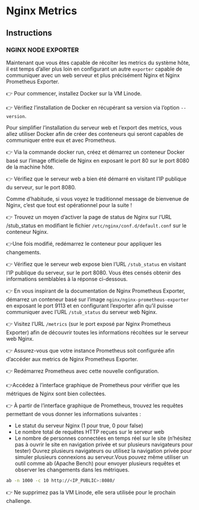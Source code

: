 # Nginx Metrics

## Instructions

### NGINX NODE EXPORTER
Maintenant que vous êtes capable de récolter les metrics du système hôte, il est temps d’aller plus loin en configurant un autre `exporter` capable de communiquer avec un web serveur et plus précisément Nginx et Nginx Prometheus Exporter.

👉 Pour commencer, installez Docker sur la VM Linode.

👉 Vérifiez l’installation de Docker en récupérant sa version via l’option `--version`.

Pour simplifier l’installation du serveur web et l’export des metrics, vous allez utiliser Docker afin de créer des conteneurs qui seront capables de communiquer entre eux et avec Prometheus.

👉 Via la commande docker run, créez et démarrez un conteneur Docker basé sur l’image officielle de Nginx en exposant le port 80 sur le port 8080 de la machine hôte.

👉 Vérifiez que le serveur web a bien été démarré en visitant l’IP publique du serveur, sur le port 8080.

Comme d’habitude, si vous voyez le traditionnel message de bienvenue de Nginx, c’est que tout est opérationnel pour la suite !

👉 Trouvez un moyen d’activer la page de status de Nginx sur l’URL /stub_status en modifiant le fichier `/etc/nginx/conf.d/default.conf` sur le conteneur Nginx.

👉Une fois modifié, redémarrez le conteneur pour appliquer les changements.

👉 Vérifiez que le serveur web expose bien l’URL `/stub_status` en visitant l’IP publique du serveur, sur le port 8080. Vous êtes censés obtenir des informations semblables à la réponse ci-dessous.

👉 En vous inspirant de la documentation de Nginx Prometheus Exporter, démarrez un conteneur basé sur l’image `nginx/nginx-prometheus-exporter` en exposant le port 9113 et en configurant l’exporter afin qu’il puisse communiquer avec l’URL `/stub_status` du serveur web Nginx.

👉 Visitez l’URL `/metrics` (sur le port exposé par Nginx Prometheus Exporter) afin de découvrir toutes les informations récoltées sur le serveur web Nginx.

👉 Assurez-vous que votre instance Prometheus soit configurée afin d’accéder aux metrics de Nginx Prometheus Exporter.

👉 Redémarrez Prometheus avec cette nouvelle configuration.

👉Accédez à l’interface graphique de Prometheus pour vérifier que les métriques de Nginx sont bien collectées.

👉 À partir de l’interface graphique de Prometheus, trouvez les requêtes permettant de vous donner les informations suivantes :

- Le statut du serveur Nginx (1 pour true, 0 pour false)
- Le nombre total de requêtes HTTP reçues sur le serveur web
- Le nombre de personnes connectées en temps réel sur le site (n’hésitez pas à ouvrir le site en navigation privée et sur plusieurs navigateurs pour tester)
Ouvrez plusieurs navigateurs ou utilisez la navigation privée pour simuler plusieurs connexions au serveur.Vous pouvez même utiliser un outil comme ab (Apache Bench) pour envoyer plusieurs requêtes et observer les changements dans les métriques.

```sh
ab -n 1000 -c 10 http://<IP_PUBLIC>:8080/
```

👉 Ne supprimez pas la VM Linode, elle sera utilisée pour le prochain challenge.
